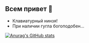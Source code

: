 ## Всем привет 👋
- Клавиатурный нинзя!
- При наличии гугла богоподобен...




[![Anurag's GitHub stats](https://github-readme-stats.vercel.app/api?username=h4rd1)](https://github.com/h4rd1/github-readme-stats)



<!--
**h4rd1/h4rd1** is a ✨ _special_ ✨ repository because its `README.md` (this file) appears on your GitHub profile.

Here are some ideas to get you started:

- 🔭 I’m currently working on ...
- 🌱 I’m currently learning ...
- 👯 I’m looking to collaborate on ...
- 🤔 I’m looking for help with ...
- 💬 Ask me about ...
- 📫 How to reach me: ...
- 😄 Pronouns: ...
- ⚡ Fun fact: ...


[![GitHub Streak](https://github-readme-streak-stats.herokuapp.com/?user=h4rd1)](https://git.io/streak-stats)
-->

